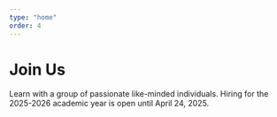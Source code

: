 ```yaml
---
type: "home"
order: 4
---
```


# Join Us

Learn with a group of passionate like-minded individuals. Hiring for the 2025-2026 academic year is open until April 24, 2025.
